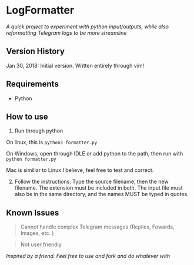 # LogFormatter

*A quick project to experiment with python input/outputs, while also reformatting Telegram logs to be more streamline* 

## Version History

Jan 30, 2018: Initial version. Written entirely through vim! 

## Requirements
* Python

## How to use
1. Run through python

On linux, this is ``python3 formatter.py`` 

On Windows, open through IDLE or add python to the path, then run with ``python formatter.py``

Mac is similiar to Linux I believe, feel free to test and correct.  

2. Follow the instructions: Type the source filename, then the new filename. The extension must be included in both. The input file must also be in the same directory, and the names MUST be typed in quotes.  

## Known Issues
> Cannot handle complex Telegram messages (Replies, Fowards, Images, etc. )

> Not user friendly 










*Inspired by a friend. Feel free to use and fork and do whatever with*
